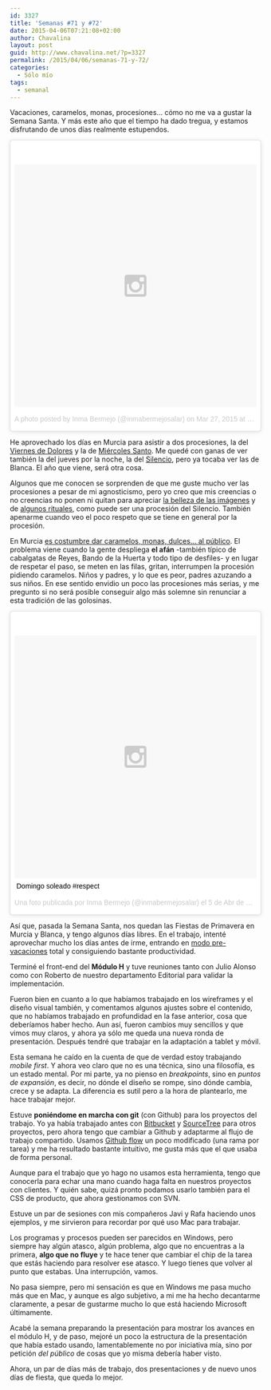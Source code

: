 ```yaml
---
id: 3327
title: 'Semanas #71 y #72'
date: 2015-04-06T07:21:08+02:00
author: Chavalina
layout: post
guid: http://www.chavalina.net/?p=3327
permalink: /2015/04/06/semanas-71-y-72/
categories:
  - Sólo mío
tags:
  - semanal
---
```

Vacaciones, caramelos, monas, procesiones&#8230; cómo no me va a gustar la Semana Santa. Y más este año que el tiempo ha dado tregua, y estamos disfrutando de unos días realmente estupendos.

<blockquote class="instagram-media" data-instgrm-version="4" style=" background:#FFF; border:0; border-radius:3px; box-shadow:0 0 1px 0 rgba(0,0,0,0.5),0 1px 10px 0 rgba(0,0,0,0.15); margin: 1px; max-width:658px; padding:0; width:99.375%; width:-webkit-calc(100% - 2px); width:calc(100% - 2px);"><div style="padding:8px;"> <div style=" background:#F8F8F8; line-height:0; margin-top:40px; padding:50% 0; text-align:center; width:100%;"> <div style=" background:url(data:image/png;base64,iVBORw0KGgoAAAANSUhEUgAAACwAAAAsCAMAAAApWqozAAAAGFBMVEUiIiI9PT0eHh4gIB4hIBkcHBwcHBwcHBydr+JQAAAACHRSTlMABA4YHyQsM5jtaMwAAADfSURBVDjL7ZVBEgMhCAQBAf//42xcNbpAqakcM0ftUmFAAIBE81IqBJdS3lS6zs3bIpB9WED3YYXFPmHRfT8sgyrCP1x8uEUxLMzNWElFOYCV6mHWWwMzdPEKHlhLw7NWJqkHc4uIZphavDzA2JPzUDsBZziNae2S6owH8xPmX8G7zzgKEOPUoYHvGz1TBCxMkd3kwNVbU0gKHkx+iZILf77IofhrY1nYFnB/lQPb79drWOyJVa/DAvg9B/rLB4cC+Nqgdz/TvBbBnr6GBReqn/nRmDgaQEej7WhonozjF+Y2I/fZou/qAAAAAElFTkSuQmCC); display:block; height:44px; margin:0 auto -44px; position:relative; top:-22px; width:44px;"></div></div><p style=" color:#c9c8cd; font-family:Arial,sans-serif; font-size:14px; line-height:17px; margin-bottom:0; margin-top:8px; overflow:hidden; padding:8px 0 7px; text-align:center; text-overflow:ellipsis; white-space:nowrap;"><a href="https://instagram.com/p/0v8DTvNso-/" style=" color:#c9c8cd; font-family:Arial,sans-serif; font-size:14px; font-style:normal; font-weight:normal; line-height:17px; text-decoration:none;" target="_top">A photo posted by Inma Bermejo (@inmabermejosalar)</a> on <time style=" font-family:Arial,sans-serif; font-size:14px; line-height:17px;" datetime="2015-03-27T23:08:34+00:00">Mar 27, 2015 at 4:08pm PDT</time></p></div></blockquote>
<script async defer src="//platform.instagram.com/en_US/embeds.js"></script>

He aprovechado los días en Murcia para asistir a dos procesiones, la del [Viernes de Dolores](http://www.laverdad.es/murcia/semana-santa/murcia/201502/27/viernes-dolores.html) y la de [Miércoles Santo](http://www.laverdad.es/murcia/semana-santa/murcia/201502/27/miercoles-santo.html). Me quedé con ganas de ver también la del jueves por la noche, la del [Silencio](http://www.laverdad.es/murcia/semana-santa/murcia/201502/27/jueves-santo.html#procesion2), pero ya tocaba ver las de Blanca. El año que viene, será otra cosa.

Algunos que me conocen se sorprenden de que me guste mucho ver las procesiones a pesar de mi agnosticismo, pero yo creo que mis creencias o no creencias no ponen ni quitan para apreciar [la belleza de las imágenes](https://www.flickr.com/photos/109568567@N03/13980388935/) y de [algunos rituales](https://www.flickr.com/photos/109568567@N03/sets/72157644202606066), como puede ser una procesión del Silencio. También apenarme cuando veo el poco respeto que se tiene en general por la procesión.

En Murcia [es costumbre dar caramelos, monas, dulces&#8230; al público](http://gastronomiaycuriosidades.blogspot.com.es/2014/04/los-caramelos-y-la-semana-santa-de.html). El problema viene cuando la gente despliega **el afán** -también típico de cabalgatas de Reyes, Bando de la Huerta y todo tipo de desfiles- y en lugar de respetar el paso, se meten en las filas, gritan, interrumpen la procesión pidiendo caramelos. Niños y padres, y lo que es peor, padres azuzando a sus niños. En ese sentido envidio un poco las procesiones más serias, y me pregunto si no será posible conseguir algo más solemne sin renunciar a esta tradición de las golosinas.

<blockquote class="instagram-media" data-instgrm-captioned data-instgrm-version="4" style=" background:#FFF; border:0; border-radius:3px; box-shadow:0 0 1px 0 rgba(0,0,0,0.5),0 1px 10px 0 rgba(0,0,0,0.15); margin: 1px; max-width:658px; padding:0; width:99.375%; width:-webkit-calc(100% - 2px); width:calc(100% - 2px);"><div style="padding:8px;"> <div style=" background:#F8F8F8; line-height:0; margin-top:40px; padding:50% 0; text-align:center; width:100%;"> <div style=" background:url(data:image/png;base64,iVBORw0KGgoAAAANSUhEUgAAACwAAAAsCAMAAAApWqozAAAAGFBMVEUiIiI9PT0eHh4gIB4hIBkcHBwcHBwcHBydr+JQAAAACHRSTlMABA4YHyQsM5jtaMwAAADfSURBVDjL7ZVBEgMhCAQBAf//42xcNbpAqakcM0ftUmFAAIBE81IqBJdS3lS6zs3bIpB9WED3YYXFPmHRfT8sgyrCP1x8uEUxLMzNWElFOYCV6mHWWwMzdPEKHlhLw7NWJqkHc4uIZphavDzA2JPzUDsBZziNae2S6owH8xPmX8G7zzgKEOPUoYHvGz1TBCxMkd3kwNVbU0gKHkx+iZILf77IofhrY1nYFnB/lQPb79drWOyJVa/DAvg9B/rLB4cC+Nqgdz/TvBbBnr6GBReqn/nRmDgaQEej7WhonozjF+Y2I/fZou/qAAAAAElFTkSuQmCC); display:block; height:44px; margin:0 auto -44px; position:relative; top:-22px; width:44px;"></div></div> <p style=" margin:8px 0 0 0; padding:0 4px;"> <a href="https://instagram.com/p/1GBToZNsnH/" style=" color:#000; font-family:Arial,sans-serif; font-size:14px; font-style:normal; font-weight:normal; line-height:17px; text-decoration:none; word-wrap:break-word;" target="_top">Domingo soleado #respect</a></p> <p style=" color:#c9c8cd; font-family:Arial,sans-serif; font-size:14px; line-height:17px; margin-bottom:0; margin-top:8px; overflow:hidden; padding:8px 0 7px; text-align:center; text-overflow:ellipsis; white-space:nowrap;">Una foto publicada por Inma Bermejo (@inmabermejosalar) el <time style=" font-family:Arial,sans-serif; font-size:14px; line-height:17px;" datetime="2015-04-05T12:57:46+00:00">5 de Abr de 2015 a la(s) 5:57 PDT</time></p></div></blockquote>
<script async defer src="//platform.instagram.com/en_US/embeds.js"></script>


Así que, pasada la Semana Santa, nos quedan las Fiestas de Primavera en Murcia y Blanca, y tengo algunos días libres. En el trabajo, intenté aprovechar mucho los días antes de irme, entrando en [modo pre-vacaciones](http://canasto.es/2007/04/pre-vacaciones/) total y consiguiendo bastante productividad.

Terminé el front-end del **Módulo H** y tuve reuniones tanto con Julio Alonso como con Roberto de nuestro departamento Editorial para validar la implementación. 

Fueron bien en cuanto a lo que habíamos trabajado en los wireframes y el diseño visual también, y comentamos algunos ajustes sobre el contenido, que no habíamos trabajado en profundidad en la fase anterior, cosa que deberíamos haber hecho. Aun así, fueron cambios muy sencillos y que vimos muy claros, y ahora ya sólo me queda una nueva ronda de presentación. Después tendré que trabajar en la adaptación a tablet y móvil.

Esta semana he caído en la cuenta de que de verdad estoy trabajando _mobile first_. Y ahora veo claro que no es una técnica, sino una filosofía, es un estado mental. Por mi parte, ya no pienso en _breakpoints_, sino en _puntos de expansión_, es decir, no dónde el diseño se rompe, sino dónde cambia, crece y se adapta. La diferencia es sutil pero a la hora de plantearlo, me hace trabajar mejor.

Estuve **poniéndome en marcha con git** (con Github) para los proyectos del trabajo. Yo ya había trabajado antes con [Bitbucket](https://bitbucket.org/) y [SourceTree](http://www.sourcetreeapp.com/) para otros proyectos, pero ahora tengo que cambiar a Github y adaptarme al flujo de trabajo compartido. Usamos [Github flow](https://guides.github.com/introduction/flow/) un poco modificado (una rama por tarea) y me ha resultado bastante intuitivo, me gusta más que el que usaba de forma personal.

Aunque para el trabajo que yo hago no usamos esta herramienta, tengo que conocerla para echar una mano cuando haga falta en nuestros proyectos con clientes. Y quién sabe, quizá pronto podamos usarlo también para el CSS de producto, que ahora gestionamos con SVN.

Estuve un par de sesiones con mis compañeros Javi y Rafa haciendo unos ejemplos, y me sirvieron para recordar por qué uso Mac para trabajar. 

Los programas y procesos pueden ser parecidos en Windows, pero siempre hay algún atasco, algún problema, algo que no encuentras a la primera, **algo que no fluye** y te hace tener que cambiar el chip de la tarea que estás haciendo para resolver ese atasco. Y luego tienes que volver al punto que estabas. Una interrupción, vamos.

No pasa siempre, pero mi sensación es que en Windows me pasa mucho más que en Mac, y aunque es algo subjetivo, a mi me ha hecho decantarme claramente, a pesar de gustarme mucho lo que está haciendo Microsoft últimamente.

Acabé la semana preparando la presentación para mostrar los avances en el módulo H, y de paso, mejoré un poco la estructura de la presentación que había estado usando, lamentablemente no por iniciativa mía, sino por petición _del público_ de cosas que yo misma debería haber visto. 

Ahora, un par de días más de trabajo, dos presentaciones y de nuevo unos días de fiesta, que queda lo mejor.